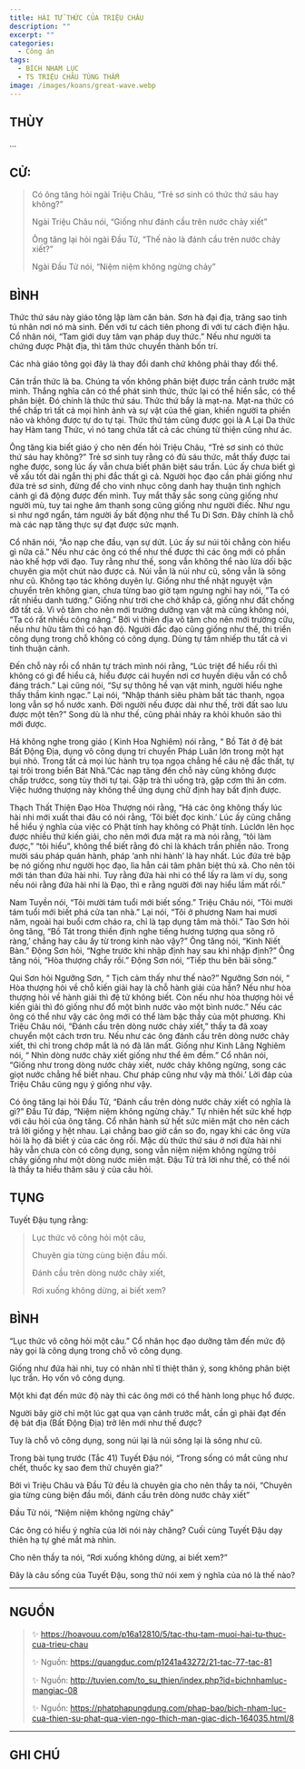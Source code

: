```yaml
---
title: HÀI TỬ THỨC CỦA TRIỆU CHÂU
description: ""
excerpt: ""
categories:
  - Công án
tags:
  - BÍCH NHAM LỤC
  - TS TRIỆU CHÂU TÙNG THẨM
image: /images/koans/great-wave.webp
---
```


## THÙY

...

## CỬ:

> Có ông tăng hỏi ngài Triệu Châu, “Trẻ sơ sinh có thức thứ sáu hay không?” 
> 
> Ngài Triệu Châu nói, “Giống như đánh cầu trên nước chảy xiết” 
> 
> Ông tăng lại hỏi ngài Đầu Tử, “Thế nào là đánh cầu trên nước chảy xiết?” 
> 
> Ngài Đầu Tử nói, “Niệm niệm không ngừng chảy”

## BÌNH

Thức thứ sáu này giáo tông lập làm căn bản. Sơn hà đại địa, trăng sao tinh tú nhân nơi nó mà sinh. Đến với tư cách tiên phong đi với tư cách điện hậu. Cổ nhân nói, “Tam giới duy tâm vạn pháp duy thức.” Nếu như người ta chứng được Phật địa, thì tâm thức chuyển thành bốn trí. 

Các nhà giáo tông gọi đây là thay đổi danh chứ không phải thay đổi thể.

Căn trần thức là ba. Chúng ta vốn không phân biệt được trần cảnh trước mặt mình. Thắng nghĩa căn có thể phát sinh thức, thức lại có thể hiển sắc, có thể phân biệt. Đó chính là thức thứ sáu. Thức thứ bẩy là mạt-na. Mạt-na thức có thể chấp trì tất cả mọi hình ảnh và sự vật của thế gian, khiến người ta phiền não và không được tự do tự tại. Thức thứ tám cũng được gọi là A Lại Da thức hay Hàm tang Thức, vì nó tang chứa tất cả các chủng từ thiện cũng như ác.

Ông tăng kia biết giáo ý cho nên đến hỏi Triệu Châu, “Trẻ sơ sinh có thức thứ sáu hay không?” Trẻ sơ sinh tuy rằng có đủ sáu thức, mắt thấy được tai nghe được, song lúc ấy vẫn chưa biết phân biệt sáu trần. Lúc ấy chưa biết gì về xấu tốt dài ngắn thị phi đắc thất gì cả. Người học đạo cần phải giống như đứa trẻ sơ sinh, đừng để cho vinh nhục công danh hay thuận tình nghịch cảnh gì đã động được đến mình. Tuy mắt thấy sắc song cũng giống như người mù, tuy tai nghe âm thanh song cũng giống như người điếc. Như ngu si như ngớ ngẩn, tám người ấy bất động như thể Tu Di Sơn. Đây chính là chỗ mà các nạp tăng thực sự đạt được sức mạnh.

Cổ nhân nói, “Áo nạp che đầu, vạn sự dứt. Lúc ấy sư núi tôi chẳng còn hiểu gì nữa cả.” Nếu như các ông có thể như thế được thì các ông mới có phần nào khế hợp với đạo. Tuy rằng như thế, song vẫn không thể nào lừa dối bậc chuyên gia một chút nào được cả. Núi vẫn là núi như cũ, sông vẫn là sông như cũ. Không tạo tác không duyên lự. Giống như thể nhật nguyệt vận chuyển trên không gian, chưa từng bao giờ tạm ngưng nghỉ hay nói, ”Ta có rất nhiều danh tướng.” Giống như trời che chở khắp cả, giống như đất chống đỡ tất cả. Vì vô tâm cho nên mới trưởng dưỡng vạn vật mà cũng không nói, “Ta có rất nhiều công năng.” Bởi vì thiên địa vô tâm cho nên mới trường cữu, nếu như hữu tâm thì có hạn độ. Người đắc đạo cũng giống như thế, thi triển công dụng trong chỗ không có công dụng. Dùng tự tâm nhiếp thu tất cả vi tinh thuận cảnh.

Đến chỗ này rồi cổ nhân tự trách mình nói rằng, “Lúc triệt để hiểu rồi thì không có gì để hiểu cả, hiểu được cái huyền nơi cơ huyền diệu vẫn có chỗ đáng trách.” Lại cũng nói, “Sự sự thông hề vạn vật minh, người hiểu nghe thấy thầm kinh ngạc.” Lại nói, “Nhập thánh siêu phàm bất tác thanh, ngọa long vẫn sợ hồ nước xanh. Đời người nếu được dài như thế, trời đất sao lưu được một tên?” Song dù là như thế, cũng phải nhảy ra khỏi khuôn sáo thì mới được.

Há không nghe trong giáo ( Kinh Hoa Nghiêm) nói rằng, “ Bồ Tát ở đệ bát Bất Động Địa, dụng vô công dụng trí chuyển Pháp Luân lớn trong một hạt bụi nhỏ. Trong tất cả mọi lúc hành trụ tọa ngọa chẳng hề câu nệ đắc thất, tự tại trôi trong biển Bát Nhã.”Các nạp tăng đến chỗ này cũng không được chấp trướcc, song tùy thời tự tại. Gặp trà thì uống trà, gặp cơm thì ăn cơm. Việc hướng thượng này không thể ứng dụng chữ định hay bất định được.

Thạch Thất Thiện Đạo Hòa Thượng nói rằng, “Há các ông không thấy lúc hài nhi mới xuất thai đâu có nói rằng, ‘Tôi biết đọc kinh.’ Lúc ấy cũng chẳng hề hiểu ý nghĩa của việc có Phật tính hay không có Phật tính. Lúclớn lên học được nhiều thứ kiến giải, cho nên mới đưa mặt ra mà nói rằng, “tôi làm được,” “tôi hiểu”, không thể biết rằng đó chỉ là khách trần phiền não. Trong mười sáu pháp quán hành, pháp ‘anh nhi hành’ là hay nhất. Lúc đứa trẻ bập bẹ nó giống như người học đạo, lìa hẳn cái tâm phân biệt thủ xã. Cho nên tôi mới tán than đứa hài nhi. Tuy rằng đứa hài nhi có thể lấy ra làm ví dụ, song nếu nói rằng đứa hài nhi là Đạo, thì e rằng người đời nay hiểu lầm mất rồi.”

Nam Tuyền nói, “Tôi mười tám tuổi mới biết sống.” Triệu Châu nói, “Tôi mười tám tuổi mới biết phá cửa tan nhà.” Lại nói, “Tôi ở phương Nam hai mươi năm, ngoài hai buổi cơm cháo ra, chỉ là tạp dụng tâm mà thôi.” Tào Sơn hỏi ông tăng, “Bồ Tát trong thiền định nghe tiếng hương tượng qua sông rõ ràng,’ chẳng hay câu ấy từ trong kinh nào vậy?” Ông tăng nói, “Kinh Niết Bàn.” Động Sơn hỏi, “Nghe trước khi nhập định hay sau khi nhập định?” Ông tăng nói, “Hòa thượng chẩy rồi.” Động Sơn nói, “Tiếp thu bên bãi sông.”

Qui Sơn hỏi Ngưỡng Sơn, “ Tịch cảm thấy như thế nào?” Ngưỡng Sơn nói, “ Hòa thượng hỏi về chỗ kiến giải hay là chỗ hành giải của hắn? Nếu như hòa thượng hỏi về hành giải thì đệ tử không biết. Còn nếu như hòa thượng hỏi về kiến giải thì đó giống như đổ một bình nước vào một bình nước.” Nếu các ông có thể như vậy các ông mới có thể làm bậc thầy của một phương. Khi Triệu Châu nói, “Đánh cầu trên dòng nước chảy xiết,” thầy ta đã xoay chuyển một cách trơn tru. Nếu như các ông đánh cầu trên dòng nước chảy xiết, thì chỉ trong chớp mắt là nó đã lăn mất. Giống như Kinh Lăng Nghiêm nói, “ Nhìn dòng nước chảy xiết giống như thể êm đềm.” Cổ nhân nói, “Giống như trong dòng nước chảy xiết, nước chảy không ngừng, song các giọt nước chẳng hề biết nhau. Chư pháp cũng như vậy mà thôi.’ Lời đáp của Triệu Châu cũng ngụ ý giống như vậy.

Có ông tăng lại hỏi Đầu Tử, “Đánh cầu trên dòng nước chảy xiết có nghĩa là gì?” Đầu Tử đáp, “Niệm niệm không ngừng chảy.” Tự nhiên hết sức khế hợp với câu hỏi của ông tăng. Cổ nhân hành sử hết sức miên mật cho nên cách trả lời giống y hệt nhau. Lại chẳng bao giờ cần so đo, ngay khi các ông vừa hỏi là họ đã biết ý của các ông rồi. Mặc dù thức thứ sáu ở nơi đứa hài nhi hãy vẫn chưa còn có công dụng, song vẫn niệm niệm không ngừng trôi chảy giống như một dòng nước miên mật. Đậu Tử trả lời như thế, có thể nói là thầy ta hiểu thâm sâu ý của câu hỏi.

## TỤNG

Tuyết Đậu tụng rằng:

> Lục thức vô công hỏi một câu,
>
> Chuyên gia từng cùng biện đầu mối.
>
> Đánh cầu trên dòng nước chảy xiết,
>
> Rơi xuống không dừng, ai biết xem?

## BÌNH

“Lục thức vô công hỏi một câu.” Cổ nhân học đạo dưỡng tâm đến mức độ này gọi là công dụng trong chỗ vô công dụng. 

Giống như đứa hài nhi, tuy có nhãn nhĩ tĩ thiệt thân ý, song không phân biệt lục trần. Họ vốn vô công dụng. 

Một khi đạt đến mức độ này thì các ông mới có thể hành long phục hổ được. 

Người bây giờ chỉ một lúc gạt qua vạn cảnh trước mắt, cần gì phải đạt đến đệ bát địa (Bất Động Địa) trở lên mới như thế được? 

Tuy là chỗ vô công dụng, song núi lại là núi sông lại là sông như cũ.

Trong bài tụng trước (Tắc 41) Tuyết Đậu nói, “Trong sống có mắt cũng như chết, thuốc kỵ sao đem thử chuyên gia?” 

Bởi vì Triệu Châu và Đầu Tử đều là chuyên gia cho nên thầy ta nói, “Chuyên gia từng cùng biện đầu mối, đánh cầu trên dòng nước chảy xiết” 

Đầu Tử nói, “Niệm niệm không ngừng chảy” 

Các ông có hiểu ý nghĩa của lời nói này chăng? Cuối cùng Tuyết Đậu dạy thiên hạ tự ghé mắt mà nhìn. 

Cho nên thầy ta nói, “Rơi xuống không dừng, ai biết xem?” 

Đây là câu sống của Tuyết Đậu, song thử nói xem ý nghĩa của nó là thế nào?

<hr class="blog-rule" />

## NGUỒN

> ✨ https://hoavouu.com/p16a12810/5/tac-thu-tam-muoi-hai-tu-thuc-cua-trieu-chau
>
> ✨ Nguồn: https://quangduc.com/p1241a43272/21-tac-77-tac-81
>
> ✨ Nguồn: http://tuvien.com/to_su_thien/index.php?id=bichnhamluc-mangiac-08
>
> ✨ Nguồn: https://phatphapungdung.com/phap-bao/bich-nham-luc-cua-thien-su-phat-qua-vien-ngo-thich-man-giac-dich-164035.html/8

<hr class="blog-rule" />

## GHI CHÚ

[^1]: ⭐️ <a href="/masters/Zhaozhou-Congshen" target="_blank">🔗 TS TRIỆU CHÂU TÙNG THẨM</a>
